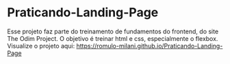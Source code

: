 # Praticando-Landing-Page
Esse projeto faz parte do treinamento de fundamentos do frontend, do site The Odim Project. O objetivo é treinar html e css, especialmente o flexbox. 
Visualize o projeto aqui: https://romulo-milani.github.io/Praticando-Landing-Page
